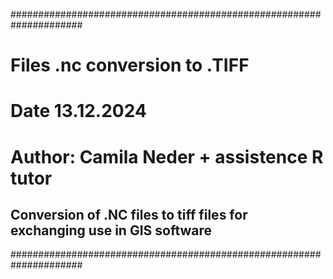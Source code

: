 #####################################################################
# Files .nc conversion to .TIFF
# Date 13.12.2024
# Author: Camila Neder + assistence R tutor


## Conversion of .NC files to tiff files for exchanging use in GIS software

#####################################################################

